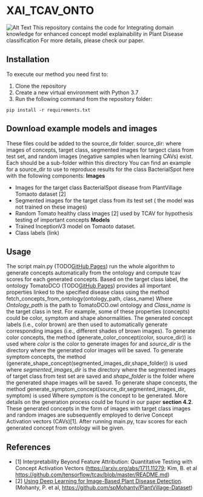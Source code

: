 # XAI_TCAV_ONTO
![Alt Text](https://github.com/jihenAM/XAI_TCAV_ONTO/blob/main/framework.png)
This repository contains the code for Integrating domain knowledge for enhanced concept model explainability in Plant Disease classification
For more details, please check our paper.

## Installation
To execute our method you need first to: 
  1.  Clone the repository
  2.  Create a new virtual environment with Python 3.7
  3. Run the following command from the repository folder:

```shell
pip install -r requirements.txt
```
## Download example models and images
These files could be added to the source_dir folder.
   source_dir: where images of concepts, target class, segmented images for targect class from test set, and random images (negative samples when learning CAVs) exist. Each should be a sub-folder within this directory
You can find an example for a source_dir to use to reproduce results for the class BacterialSpot here with the following components:
**Images**
  * Images for the target class BacterialSpot disease from PlantVillage Tomaoto dataset [2]
  * Segmented  images for the target class from its test set ( the model was not trained on these images)
  * Random Tomato healthy class images [2] used by TCAV for hypothesis testing of important concepts
**Models**
  * Trained InceptionV3 model on Tomaoto dataset.
  * Class labels (link)

## Usage

The script main.py (TODO[GitHub Pages](https://pages.github.com/)) run the whole algorithm to generate concepts automatically from the ontology and compute tcav scores for each generated concepts.
Based on the target class label, the ontology TomatoDCO (TODO[GitHub Pages](https://pages.github.com/)) provides all important properties linked to the specified disease class using the method fetch_concepts_from_ontology(ontology_path, class_name) Where *Ontology_path* is the path to TomatoDCO.owl ontology and *Class_name* is the target class in test.
For example, some of these properties (concepts) could be color, symptom and shape abnormalities.
The generated concept labels (i.e., color brown) are then used to automatically generate corresponding images (i.e., different shades of brown images). 
To generate color concepts, the method (generate_color_concept(color, source_dir)) is used where *color* is the color to generate images for and *source_dir* is the directory where the generated color images will be saved.
To generate symptom concepts, the method (generate_shape_concept(segmented_images_dir,shape_folder)) is used where *segmented_images_dir* is the directory where the segmented images of target class from test set are saved and *shape_folder* is the folder where the generated shape images will be saved.
To generate shape concepts, the method generate_symptom_concept(source_dir,segmented_images_dir, symptom) is used Where *symptom* is the concept to be generated.
More details on the generation process could be found in our paper **section 4.2**.
These generated concepts in the form of images with target class images and random images are subsequently employed to derive Concept Activation vectors (CAVs)[1].
After running main.py, tcav scores for each generated concept from ontology will be given.

## References
 * [1] Interpretability Beyond Feature Attribution: Quantitative Testing with Concept Activation Vectors (https://arxiv.org/abs/1711.11279; Kim, B. et al https://github.com/tensorflow/tcav/blob/master/README.md)
 * [2] [Using Deep Learning for Image-Based Plant Disease Detection](https://arxiv.org/ftp/arxiv/papers/1511/1511.08060.pdf). (Mohanty, P. et al, https://github.com/spMohanty/PlantVillage-Dataset)

